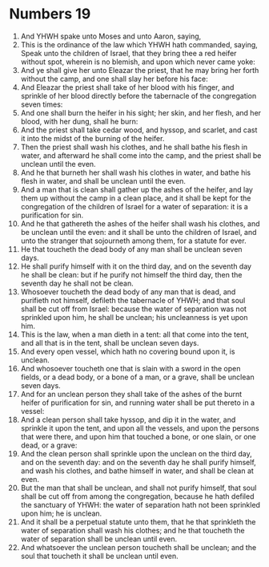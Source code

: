 ﻿# Numbers  19
1. And YHWH spake unto Moses and unto Aaron, saying, 
2. This is the ordinance of the law which YHWH hath commanded, saying, Speak unto the children of Israel, that they bring thee a red heifer without spot, wherein is no blemish, and upon which never came yoke: 
3. And ye shall give her unto Eleazar the priest, that he may bring her forth without the camp, and one shall slay her before his face: 
4. And Eleazar the priest shall take of her blood with his finger, and sprinkle of her blood directly before the tabernacle of the congregation seven times: 
5. And one shall burn the heifer in his sight; her skin, and her flesh, and her blood, with her dung, shall he burn: 
6. And the priest shall take cedar wood, and hyssop, and scarlet, and cast it into the midst of the burning of the heifer. 
7. Then the priest shall wash his clothes, and he shall bathe his flesh in water, and afterward he shall come into the camp, and the priest shall be unclean until the even. 
8. And he that burneth her shall wash his clothes in water, and bathe his flesh in water, and shall be unclean until the even. 
9. And a man that is clean shall gather up the ashes of the heifer, and lay them up without the camp in a clean place, and it shall be kept for the congregation of the children of Israel for a water of separation: it is a purification for sin. 
10. And he that gathereth the ashes of the heifer shall wash his clothes, and be unclean until the even: and it shall be unto the children of Israel, and unto the stranger that sojourneth among them, for a statute for ever. 
11.  He that toucheth the dead body of any man shall be unclean seven days. 
12. He shall purify himself with it on the third day, and on the seventh day he shall be clean: but if he purify not himself the third day, then the seventh day he shall not be clean. 
13. Whosoever toucheth the dead body of any man that is dead, and purifieth not himself, defileth the tabernacle of YHWH; and that soul shall be cut off from Israel: because the water of separation was not sprinkled upon him, he shall be unclean; his uncleanness is yet upon him. 
14. This is the law, when a man dieth in a tent: all that come into the tent, and all that is in the tent, shall be unclean seven days. 
15. And every open vessel, which hath no covering bound upon it, is unclean. 
16. And whosoever toucheth one that is slain with a sword in the open fields, or a dead body, or a bone of a man, or a grave, shall be unclean seven days. 
17. And for an unclean person they shall take of the ashes of the burnt heifer of purification for sin, and running water shall be put thereto in a vessel: 
18. And a clean person shall take hyssop, and dip it in the water, and sprinkle it upon the tent, and upon all the vessels, and upon the persons that were there, and upon him that touched a bone, or one slain, or one dead, or a grave: 
19. And the clean person shall sprinkle upon the unclean on the third day, and on the seventh day: and on the seventh day he shall purify himself, and wash his clothes, and bathe himself in water, and shall be clean at even. 
20. But the man that shall be unclean, and shall not purify himself, that soul shall be cut off from among the congregation, because he hath defiled the sanctuary of YHWH: the water of separation hath not been sprinkled upon him; he is unclean. 
21. And it shall be a perpetual statute unto them, that he that sprinkleth the water of separation shall wash his clothes; and he that toucheth the water of separation shall be unclean until even. 
22. And whatsoever the unclean person toucheth shall be unclean; and the soul that toucheth it shall be unclean until even. 
